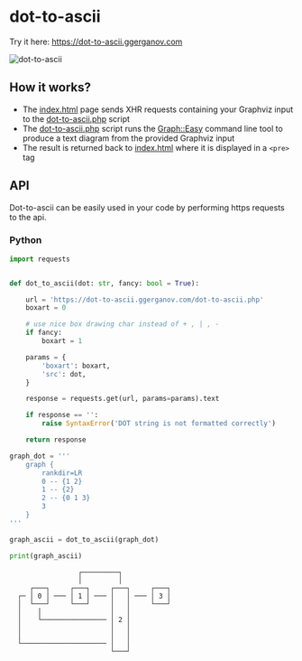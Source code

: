 # dot-to-ascii

Try it here: https://dot-to-ascii.ggerganov.com

![dot-to-ascii](https://i.imgur.com/3WLVWn3.png)

## How it works?

- The [index.html](index.html#L82-L95) page sends XHR requests containing your Graphviz input to the [dot-to-ascii.php](dot-to-ascii.php) script
- The [dot-to-ascii.php](dot-to-ascii.php#L8) script runs the [Graph::Easy](https://metacpan.org/pod/Graph::Easy) command line tool to produce a text diagram from the provided Graphviz input
- The result is returned back to [index.html](index.html#L82-L95) where it is displayed in a `<pre>` tag

## API

Dot-to-ascii can be easily used in your code by performing https requests to the api.

### Python

```python
import requests


def dot_to_ascii(dot: str, fancy: bool = True):

    url = 'https://dot-to-ascii.ggerganov.com/dot-to-ascii.php'
    boxart = 0

    # use nice box drawing char instead of + , | , -
    if fancy:
        boxart = 1

    params = {
        'boxart': boxart,
        'src': dot,
    }

    response = requests.get(url, params=params).text

    if response == '':
        raise SyntaxError('DOT string is not formatted correctly')

    return response
```

``` python
graph_dot = '''
    graph {
        rankdir=LR
        0 -- {1 2}
        1 -- {2}
        2 -- {0 1 3}
        3
    }
'''

graph_ascii = dot_to_ascii(graph_dot)

print(graph_ascii)
```

```
                 ┌─────────┐
                 │         │
     ┌───┐     ┌───┐     ┌───┐     ┌───┐
  ┌─ │ 0 │ ─── │ 1 │ ─── │   │ ─── │ 3 │
  │  └───┘     └───┘     │   │     └───┘
  │    │                 │   │
  │    └──────────────── │ 2 │
  │                      │   │
  │                      │   │
  └───────────────────── │   │
                         └───┘
```
